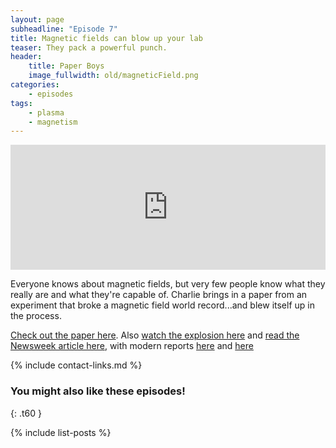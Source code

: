 ```yaml
---
layout: page
subheadline: "Episode 7"
title: Magnetic fields can blow up your lab
teaser: They pack a powerful punch.
header:
    title: Paper Boys
    image_fullwidth: old/magneticField.png
categories:
    - episodes
tags:
    - plasma
    - magnetism
---
```


<iframe src="https://pinecast.com/player/cc6cfe3b-0883-4fae-be3e-b1c9e9ba98fa?theme=thick" seamless height="200" style="border:0" class="pinecast-embed" frameborder="0" width="100%"></iframe>

Everyone knows about magnetic fields, but very few people know what they really are and what they're capable of. Charlie brings in a paper from an experiment that broke a magnetic field world record...and blew itself up in the process.

[Check out the paper here](https://aip.scitation.org/doi/10.1063/1.5044557). Also [watch the explosion here](https://www.youtube.com/watch?v=Hsu6FG_3adU) and [read the Newsweek article here](https://www.newsweek.com/record-breaking-magnetic-field-stronger-earth-1125817),
with modern reports [here](https://ieeexplore.ieee.org/document/8186377/) and [here](https://www.ncbi.nlm.nih.gov/pubmed/14628312)


{% include contact-links.md %}


### You might also like these episodes!
{: .t60 }

{% include list-posts %}
